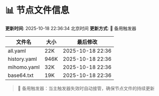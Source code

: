# 📊 节点文件信息

**更新时间**: 2025-10-18 22:36:34 北京时间
**更新方式**: 🔄 备用触发器

| 文件名 | 大小 | 最后修改 |
|--------|------|----------|
| all.yaml | 22K | 2025-10-18 22:36 |
| history.yaml | 946K | 2025-10-18 22:36 |
| mihomo.yaml | 32K | 2025-10-18 22:36 |
| base64.txt | 19K | 2025-10-18 22:36 |

> 🔄 备用触发器：当主触发器失效时自动接管，确保节点文件的持续更新
